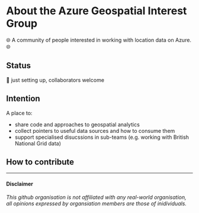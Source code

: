 # About the Azure Geospatial Interest Group

🌐 A community of people interested in working with location data on Azure. 🌐

## Status 
🚧 just setting up, collaborators welcome

## Intention
A place to:
- share code and approaches to geospatial analytics
- collect pointers to useful data sources and how to consume them
- support specialised disucssions in sub-teams (e.g. working with British National Grid data)

## How to contribute



<hr />

#### Disclaimer
*This github organisation is not affiliated with any real-world organisation, all opinions expressed by organsiation members are those of inidividuals.*
